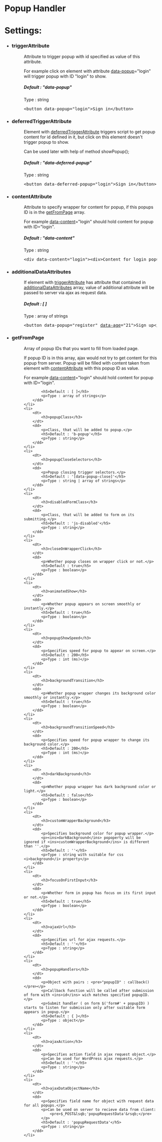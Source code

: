 # Popup Handler
<h1>Settings: </h1>
<ul>
	<li>
		<dt>
			<h3>triggerAttribute</h3>
		</dt>
		<dd>
			<p>Attribute to trigger popup with id specified as value of this attribute.</p>
			<p>For example click on element with attribute <ins>data-popup</ins>="login" will trigger popup with ID "login" to show.</p>
			<h5>Default : "data-popup"</h5>
			<p>Type : string</p>
			<p>
				<pre>&lt;<span>button</span> data-popup="login"&gt;<span>Sign in</span>&lt;/<span>button</span>&gt;</pre>
			</p>
		</dd>
	</li>
	<li>
		<dt>
			<h3>deferredTriggerAttribute</h3>
		</dt>
		<dd>
			<p>Element with <ins>deferredTriggerAttribute</ins> triggers script to get popup content for id defined in it, but click on this element doesn't trigger popup to show.</p>
			<p>Can be used later with help of method showPopup();</p>
			<h5>Default : "data-deferred-popup"</h5>
			<p>Type : string</p>
			<p>
				<pre>&lt;<span>button</span> data-deferred-popup="login"&gt;<span>Sign in</span>&lt;/<span>button</span>&gt;</pre>
			</p>
		</dd>
	</li>
		<li>
		<dt>
			<h3>contentAttribute</h3>
		</dt>
		<dd>
			<p>Attribute to specify wrapper for content for popup, if this popups ID is in the <ins>getFromPage</ins> array.</p>
			<p>For example <ins>data-content</ins>="login" should hold content for popup with ID="login".</p>
			<h5>Default : "data-content"</h5>
			<p>Type : string</p>
			<p>
				<pre><span>&lt;div data-content="login"&gt;</span>&lt;<span>div&gt;</span>Content for login popup&lt;/<span>div</span>&gt;&lt;/<span>div</span>&gt;</pre>
			</p>
		</dd>
	</li>
	<li>
		<dt>
			<h3>additionalDataAttributes</h3>
		</dt>
		<dd>
			<p>If element with <ins>triggerAttribute</ins> has attribute that contained in <ins>additionalDataAttributes</ins> array, value of additional attribute will be passed to server via ajax as request data.</p>
			<h5>Default : [ ]</h5>
			<p>Type : array of strings</p>
			<p>
				<pre>&lt;<span>button</span> data-popup="register" <ins>data-age</ins>="21"&gt;<span>Sign up</span>&lt;/<span>button</span>&gt;</pre>
			</p>
		</dd>
	</li>
	<li>
		<dt>
			<h3>getFromPage</h3>
		</dt>
		<dd>
			<p>Array of popup IDs that you want to fill from loaded page.</p>
			<p>If popup ID is in this array, ajax would not try to get content for this popup from server. Popup will be filled with content taken from element with <ins>contentAttribute</ins> with this popup ID as value.</p>
			<p>For example <ins>data-content</ins>="login" should hold content for popup with ID="login".</p>
		
			<h5>Default : [ ]</h5>
			<p>Type : array of strings</p>
		</dd>
	</li>
	<li>
		<dt>
			<h3>popupClass</h3>
		</dt>
		<dd>
			<p>Class, that will be added to popup.</p>
			<h5>Default : 'b-popup'</h5>
			<p>Type : string</p>
		</dd>
	</li>
	<li>
		<dt>
			<h3>popupCloseSelectors</h3>
		</dt>
		<dd>
			<p>Popup closing trigger selectors.</p>
			<h5>Default : '[data-popup-close]'</h5>
			<p>Type : string | array of strings</p>
		</dd>
	</li>
	<li>
		<dt>
			<h3>disabledFormClass</h3>
		</dt>
		<dd>
			<p>Class, that will be added to form on its submitting.</p>
			<h5>Default : 'js-disabled'</h5>
			<p>Type : string</p>
		</dd>
	</li>
	<li>
		<dt>
			<h3>closeOnWrapperClick</h3>
		</dt>
		<dd>
			<p>Whether popup closes on wrapper click or not.</p>
			<h5>Default : true</h5>
			<p>Type : boolean</p>
		</dd>
	</li>
	<li>
		<dt>
			<h3>animatedShow</h3>
		</dt>
		<dd>
			<p>Whether popup appears on screen smoothly or instantly.</p>
			<h5>Default : true</h5>
			<p>Type : boolean</p>
		</dd>
	</li>
	<li>
		<dt>
			<h3>popupShowSpeed</h3>
		</dt>
		<dd>
			<p>Specifies speed for popup to appear on screen.</p>
			<h5>Default : 200</h5>
			<p>Type : int (ms)</p>
		</dd>
	</li>
	<li>
		<dt>
			<h3>backgroundTransition</h3>
		</dt>
		<dd>
			<p>Whether popup wrapper changes its background color smoothly or instantly.</p>
			<h5>Default : true</h5>
			<p>Type : boolean</p>
		</dd>
	</li>
	<li>
		<dt>
			<h3>backgroundTransitionSpeed</h3>
		</dt>
		<dd>
			<p>Specifies speed for popup wrapper to change its background color.</p>
			<h5>Default : 200</h5>
			<p>Type : int (ms)</p>
		</dd>
	</li>
	<li>
		<dt>
			<h3>darkBackground</h3>
		</dt>
		<dd>
			<p>Whether popup wrapper has dark background color or light.</p>
			<h5>Default : false</h5>
			<p>Type : boolean</p>
		</dd>
	</li>
	<li>
		<dt>
			<h3>customWrapperBackground</h3>
		</dt>
		<dd>
			<p>Specifies background color for popup wrapper.</p>
			<p><ins>darkBackground</ins> popoperty will be ignored if <ins>customWrapperBackground</ins> is different than ''.</p>
			<h5>Default : ''</h5>
			<p>Type : string with suitable for css <i>background</i> property</p>
		</dd>
	</li>
	<li>
		<dt>
			<h3>focusOnFirstInput</h3>
		</dt>
		<dd>
			<p>Whether form in popup has focus on its first input or not.</p>
			<h5>Default : true</h5>
			<p>Type : boolean</p>
		</dd>
	</li>
	<li>
		<dt>
			<h3>ajaxUrl</h3>
		</dt>
		<dd>
			<p>Specifies url for ajax requests.</p>
			<h5>Default : ''</h5>
			<p>Type : string</p>
		</dd>
	</li>
	<li>
		<dt>
			<h3>popupHandlers</h3>
		</dt>
		<dd>
			<p>Object with pairs : <pre>"popupID" : callback()</pre></p>
			<p>Callback function will be called after submission of form with <ins>id</ins> wich matches specified popupID.</p>
			<p>Submit handler ( on form $('form#' + popupID) ) starts to listen for submission only after suitable form appears in popup.</p>
			<h5>Default : { }</h5>
			<p>Type : object</p>
		</dd>
	</li>
	<li>
		<dt>
			<h3>ajaxAction</h3>
		</dt>
		<dd>
			<p>Specifies action field in ajax request object.</p>
			<p>Can be used for WordPress ajax requests.</p>
			<h5>Default : ''</h5>
			<p>Type : string</p>
		</dd>
	</li>
	<li>
		<dt>
			<h3>ajaxDataObjectName</h3>
		</dt>
		<dd>
			<p>Specifies field name for object with request data for all popups.</p>
			<p>Can be used on server to recieve data from client: 
				<pre>$_POST&lsqb;'popupRequestData'&rsqb;</pre>
			</p>
			<h5>Default : 'popupRequestData'</h5>
			<p>Type : string</p>
		</dd>
	</li>
</ul>